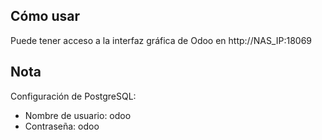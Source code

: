 ## Cómo usar 
Puede tener acceso a la interfaz gráfica de Odoo en http://NAS_IP:18069

## Nota
Configuración de PostgreSQL:

- Nombre de usuario: odoo
- Contraseña: odoo
